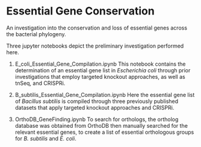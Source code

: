 # Essential Gene Conservation
An investigation into the conservation and loss of essential genes across the bacterial phylogeny. 

Three jupyter notebooks depict the preliminary investigation performed here. 

1. E_coli_Essential_Gene_Compilation.ipynb
This notebook contains the determination of an essential gene list in *Escherichia coli* through prior investigations that employ targeted knockout approaches, as well as tnSeq, and CRISPRi.

2. B_subtilis_Essential_Gene_Compilation.ipynb
Here the essential gene list of *Bacillus subtilis* is compiled through three previously published datasets that apply targeted knockout approaches and CRISPRi.

3. OrthoDB_GeneFinding.ipynb
To search for orthologs, the ortholog database was obtained from OrthoDB then manually searched for the relevant essential genes, to create a list of essential orthologous groups for *B. subtilis* and *E. coli*.
